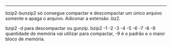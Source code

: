 ***
bzip2-bunzip2 só consegue compactar e descompactar um único arquivo somente e apaga o arquivo.
Adiconar a extensão .bz2.

bzip2 -d para descompactar ou gunzip.
bzip2 -1 -2 -3 -4 -5 -6 -7 -8 -9 quantidade de memória vai utilizar para compactar, -9 é o padrão e o maior bloco de memória.